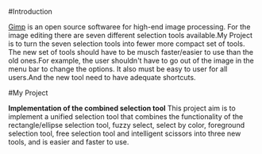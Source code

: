 #Introduction

[Gimp][0] is an open source softwaree for high-end image processing. For the image editing there are seven different selection tools available.My Project is to turn the seven selection tools into fewer more compact set of tools. The new set of tools should have to be musch faster/easier to use than the old ones.For example, the user shouldn't have to go out of the image in the menu bar to change the options. It also must be easy to user for all users.And the new tool need to have adequate shortcuts.

#My Project

**Implementation of the combined selection tool**
This project aim is to implement a unified selection tool that combines the functionality of the rectangle/ellipse selection tool, fuzzy select, select by color, foreground selection tool, free selection tool and intelligent scissors into three new tools, and is easier and faster to use.

[0]: http://www.gimp.org/ "Gimp"


